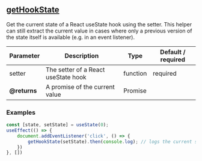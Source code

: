 ## [getHookState](src/functions/getHookState.ts)

Get the current state of a React useState hook using the setter. This helper can still extract the current value in
cases where only a previous version of the state itself is available (e.g. in an event listener).

| Parameter     | Description          | Type | Default / required |
|---------------|----------------------|------|-----------|
| setter | The setter of a React useState hook | function | required |
| **@returns** | A promise of the current value | Promise<T> | |

### Examples
```jsx
const [state, setState] = useState(0);
useEffect(() => {
    document.addEventListener('click', () => {
        getHookState(setState).then(console.log); // logs the current state, even if it has been modified
    })
}, []) 
```
